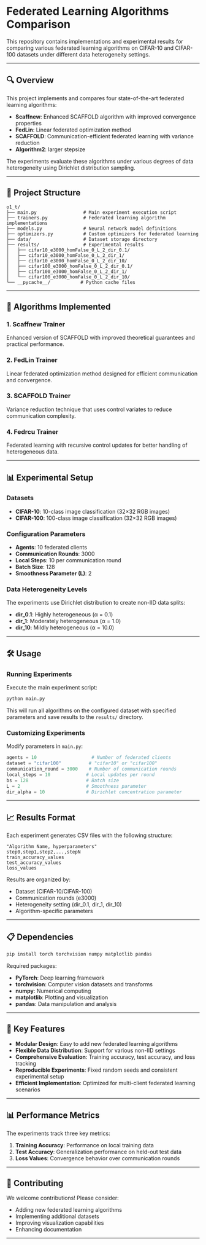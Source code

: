 # Federated Learning Algorithms Comparison

This repository contains implementations and experimental results for comparing various federated learning algorithms on CIFAR-10 and CIFAR-100 datasets under different data heterogeneity settings.

---

## 🔍 Overview

This project implements and compares four state-of-the-art federated learning algorithms:
- **Scaffnew**: Enhanced SCAFFOLD algorithm with improved convergence properties
- **FedLin**: Linear federated optimization method
- **SCAFFOLD**: Communication-efficient federated learning with variance reduction
- **Algorithm2**: larger stepsize

The experiments evaluate these algorithms under various degrees of data heterogeneity using Dirichlet distribution sampling.

---

## 📁 Project Structure

```
o1_t/
├── main.py                 # Main experiment execution script
├── trainers.py             # Federated learning algorithm implementations
├── models.py               # Neural network model definitions
├── optimizers.py           # Custom optimizers for federated learning
├── data/                   # Dataset storage directory
├── results/                # Experimental results
│   ├── cifar10_e3000_homFalse_0_L_2_dir_0.1/
│   ├── cifar10_e3000_homFalse_0_L_2_dir_1/
│   ├── cifar10_e3000_homFalse_0_L_2_dir_10/
│   ├── cifar100_e3000_homFalse_0_L_2_dir_0.1/
│   ├── cifar100_e3000_homFalse_0_L_2_dir_1/
│   └── cifar100_e3000_homFalse_0_L_2_dir_10/
└── __pycache__/           # Python cache files
```

---

## 🚀 Algorithms Implemented

### 1. Scaffnew Trainer
Enhanced version of SCAFFOLD with improved theoretical guarantees and practical performance.

### 2. FedLin Trainer  
Linear federated optimization method designed for efficient communication and convergence.

### 3. SCAFFOLD Trainer
Variance reduction technique that uses control variates to reduce communication complexity.

### 4. Fedrcu Trainer
Federated learning with recursive control updates for better handling of heterogeneous data.

---

## 📊 Experimental Setup

### Datasets
- **CIFAR-10**: 10-class image classification (32×32 RGB images)
- **CIFAR-100**: 100-class image classification (32×32 RGB images)

### Configuration Parameters
- **Agents**: 10 federated clients
- **Communication Rounds**: 3000
- **Local Steps**: 10 per communication round
- **Batch Size**: 128
- **Smoothness Parameter (L)**: 2

### Data Heterogeneity Levels
The experiments use Dirichlet distribution to create non-IID data splits:
- **dir_0.1**: Highly heterogeneous (α = 0.1)
- **dir_1**: Moderately heterogeneous (α = 1.0) 
- **dir_10**: Mildly heterogeneous (α = 10.0)

---

## 🛠️ Usage

### Running Experiments

Execute the main experiment script:
```bash
python main.py
```

This will run all algorithms on the configured dataset with specified parameters and save results to the `results/` directory.

### Customizing Experiments

Modify parameters in `main.py`:
```python
agents = 10                    # Number of federated clients
dataset = "cifar100"          # "cifar10" or "cifar100"
communication_round = 3000    # Number of communication rounds
local_steps = 10             # Local updates per round
bs = 128                     # Batch size
L = 2                        # Smoothness parameter
dir_alpha = 10               # Dirichlet concentration parameter
```

---

## 📈 Results Format

Each experiment generates CSV files with the following structure:
```csv
"Algorithm Name, hyperparameters"
step0,step1,step2,...,stepN
train_accuracy_values
test_accuracy_values  
loss_values
```

Results are organized by:
- Dataset (CIFAR-10/CIFAR-100)
- Communication rounds (e3000)
- Heterogeneity setting (dir_0.1, dir_1, dir_10)
- Algorithm-specific parameters

---

## 📋 Dependencies

```bash
pip install torch torchvision numpy matplotlib pandas
```

Required packages:
- **PyTorch**: Deep learning framework
- **torchvision**: Computer vision datasets and transforms
- **numpy**: Numerical computing
- **matplotlib**: Plotting and visualization
- **pandas**: Data manipulation and analysis

---

## 🔧 Key Features

- **Modular Design**: Easy to add new federated learning algorithms
- **Flexible Data Distribution**: Support for various non-IID settings
- **Comprehensive Evaluation**: Training accuracy, test accuracy, and loss tracking
- **Reproducible Experiments**: Fixed random seeds and consistent experimental setup
- **Efficient Implementation**: Optimized for multi-client federated learning scenarios

---

## 📊 Performance Metrics

The experiments track three key metrics:
1. **Training Accuracy**: Performance on local training data
2. **Test Accuracy**: Generalization performance on held-out test data
3. **Loss Values**: Convergence behavior over communication rounds

---

## 🤝 Contributing

We welcome contributions! Please consider:
- Adding new federated learning algorithms
- Implementing additional datasets
- Improving visualization capabilities
- Enhancing documentation

---
